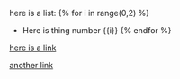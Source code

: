 here is a list:
{% for i in range(0,2) %}
- Here is thing number {{i}}
{% endfor %}


<a href="{{ '/somewhere#testreplacement-nothing-after-this-testtext' | link}}">here is a link</a>


<a href="{{ link('/subsite-one/somewhere#testreplacement-nothing-after-this-testtext') }}">another link</a>
